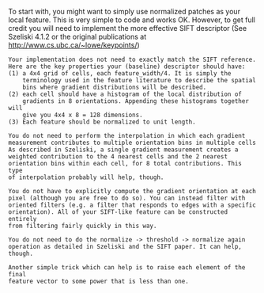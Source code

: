 To start with, you might want to simply use normalized patches as your
    local feature. This is very simple to code and works OK. However, to get
    full credit you will need to implement the more effective SIFT descriptor
    (See Szeliski 4.1.2 or the original publications at
    http://www.cs.ubc.ca/~lowe/keypoints/)

    Your implementation does not need to exactly match the SIFT reference.
    Here are the key properties your (baseline) descriptor should have:
    (1) a 4x4 grid of cells, each feature_width/4. It is simply the
        terminology used in the feature literature to describe the spatial
        bins where gradient distributions will be described.
    (2) each cell should have a histogram of the local distribution of
        gradients in 8 orientations. Appending these histograms together will
        give you 4x4 x 8 = 128 dimensions.
    (3) Each feature should be normalized to unit length.

    You do not need to perform the interpolation in which each gradient
    measurement contributes to multiple orientation bins in multiple cells
    As described in Szeliski, a single gradient measurement creates a
    weighted contribution to the 4 nearest cells and the 2 nearest
    orientation bins within each cell, for 8 total contributions. This type
    of interpolation probably will help, though.

    You do not have to explicitly compute the gradient orientation at each
    pixel (although you are free to do so). You can instead filter with
    oriented filters (e.g. a filter that responds to edges with a specific
    orientation). All of your SIFT-like feature can be constructed entirely
    from filtering fairly quickly in this way.

    You do not need to do the normalize -> threshold -> normalize again
    operation as detailed in Szeliski and the SIFT paper. It can help, though.

    Another simple trick which can help is to raise each element of the final
    feature vector to some power that is less than one.